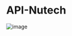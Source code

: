 # API-Nutech
![image](https://github.com/RamadhanRzq/API-Nutech/assets/55622076/b4ef67bd-7845-4ba1-bf40-9b3dd5e28306)
